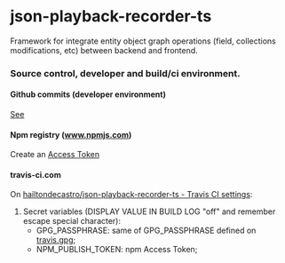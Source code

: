 # json-playback-recorder-ts
Framework for integrate entity object graph operations (field, collections modifications, etc) between backend and frontend.

### Source control, developer and build/ci environment.

#### Github commits (developer environment)
  [See](https://github.com/hailtondecastro/json-playback-player-hibernate#github-commits-developer-environment)
  
#### Npm registry (www.npmjs.com)
  Create an [Access Token](https://www.npmjs.com/settings/hailtondecastro/tokens)
  
#### travis-ci.com
  On [hailtondecastro/json-playback-recorder-ts - Travis CI settings](https://travis-ci.com/hailtondecastro/json-playback-recorder-ts/settings):
  1. Secret variables (DISPLAY VALUE IN BUILD LOG "off" and remember escape special character):
      - GPG_PASSPHRASE: same of GPG_PASSPHRASE defined on [travis.gpg](https://github.com/hailtondecastro/json-playback-player-hibernate#travis-cicom);
      - NPM_PUBLISH_TOKEN: npm Access Token;